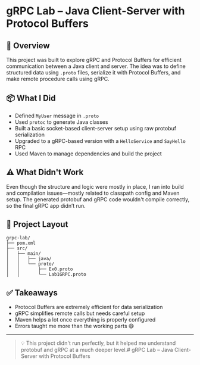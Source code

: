 # gRPC Lab – Java Client-Server with Protocol Buffers

## 🧪 Overview

This project was built to explore gRPC and Protocol Buffers for efficient communication between a Java client and server. The idea was to define structured data using `.proto` files, serialize it with Protocol Buffers, and make remote procedure calls using gRPC.

## 📦 What I Did

- Defined `MyUser` message in `.proto`
- Used `protoc` to generate Java classes
- Built a basic socket-based client-server setup using raw protobuf serialization
- Upgraded to a gRPC-based version with a `HelloService` and `SayHello` RPC
- Used Maven to manage dependencies and build the project

## ⚠️ What Didn't Work

Even though the structure and logic were mostly in place, I ran into build and compilation issues—mostly related to classpath config and Maven setup. The generated protobuf and gRPC code wouldn't compile correctly, so the final gRPC app didn’t run.

## 📁 Project Layout

```
grpc-lab/
├── pom.xml
├── src/
│   ├── main/
│   │   ├── java/
│   │   └── proto/
│   │       ├── Ex0.proto
│   │       └── Lab1GRPC.proto
```

## ✅ Takeaways

- Protocol Buffers are extremely efficient for data serialization
- gRPC simplifies remote calls but needs careful setup
- Maven helps a lot once everything is properly configured
- Errors taught me more than the working parts 😅

---

> 💡 This project didn't run perfectly, but it helped me understand protobuf and gRPC at a much deeper level.# gRPC Lab – Java Client-Server with Protocol Buffers

